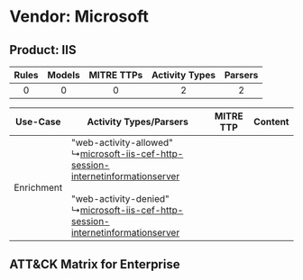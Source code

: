 Vendor: Microsoft
=================
Product: IIS
------------
| Rules | Models | MITRE TTPs | Activity Types | Parsers |
|:-----:|:------:|:----------:|:--------------:|:-------:|
|   0   |   0    |     0      |       2        |    2    |

|  Use-Case  | Activity Types/Parsers    | MITRE TTP | Content    |
|:----------:| ---- | --------- | ---- |
| Enrichment |  "web-activity-allowed"<br> ↳[microsoft-iis-cef-http-session-internetinformationserver](Ps/pC_microsoftiiscefhttpsessioninternetinformationserver.md)<br><br> "web-activity-denied"<br> ↳[microsoft-iis-cef-http-session-internetinformationserver](Ps/pC_microsoftiiscefhttpsessioninternetinformationserver.md)<br> |    | [](RM/r_m_microsoft_iis_Enrichment.md) |

ATT&CK Matrix for Enterprise
----------------------------
